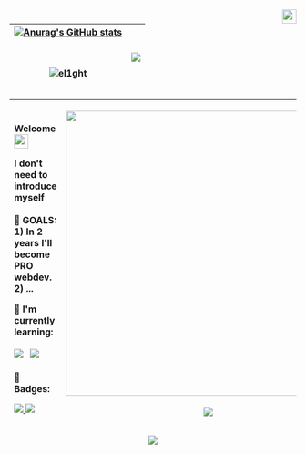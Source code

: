 <img align="right" src="https://media0.giphy.com/media/Em64Jw9P39F2o/giphy.gif?cid=ecf05e47f1mmzgmtvklqcdq2ebevpaeybr6yt54ricmgqeif&rid=giphy.gif&ct=g" width="25px" height="25px">

| [![Anurag's GitHub stats](https://github-readme-stats.vercel.app/api?username=el1ght&show_icons=true&theme=maroongold&bg_color=15,000000,000000,000000,F0A500,000000&icon_color=F0A500&title_color=F9B208&hide_border=true&custom_title=I'm⠀SEO,⠀bitch)](https://github.com/anuraghazra/github-readme-stats) <p></p> <br> <p><img align="center" src="https://github-readme-streak-stats.herokuapp.com?user=el1ght&theme=neon-dark&background=000000&stroke=FFBE00&ring=FFCF00&fire=FFCF00&currStreakNum=FFAE02&sideNums=FFB600&currStreakLabel=FFB600&sideLabels=FFCF00&dates=9F5D03&border=000000" alt="el1ght" /></p> | <a href="https://media0.giphy.com/media/141aLGiPlL7A502ycJ/giphy.gif?cid=790b7611437b1ee945dec401a3d944072875448dfebbf648&rid=giphy.gif&ct=g"><img align="center" src="https://media0.giphy.com/media/141aLGiPlL7A502ycJ/giphy.gif?cid=790b7611437b1ee945dec401a3d944072875448dfebbf648&rid=giphy.gif&ct=g" /></a> | 
| ------------- | ------------- |


| <br><p align="left">Welcome <img src="https://qpluspicture.oss-cn-beijing.aliyuncs.com/6LjjQA/Hi.gif" width="25px" height="25px"></p><p align="left">I don't need to introduce myself <br><br>🎯 GOALS: <br> 1) In 2 years I'll become PRO webdev.<br>2) ... <br></p><p align="left">:page_with_curl: I'm currently learning: <br><br><a href="https://img.shields.io/badge/javascript-%23323330.svg?style=for-the-badge&logo=javascript"><img src="https://img.shields.io/badge/javascript-%23323330.svg?style=for-the-badge&logo=javascript"></a>⠀󠀠󠀠󠀠󠀠<a href="https://img.shields.io/badge/vuejs-%2335495e.svg?style=for-the-badge&logo=vuedotjs"><img src="https://img.shields.io/badge/vuejs-%2335495e.svg?style=for-the-badge&logo=vuedotjs"></a><br><br>📛 Badges: </p><p align="left"><a href="https://img.shields.io/github/stars/el1ght/el1ght?color=goldenrod&style=for-the-badge"><img src="https://img.shields.io/github/stars/el1ght/el1ght?color=goldenrod&style=for-the-badge"> <a href="https://api.visitorbadge.io/api/VisitorHit?user=el1ght&repo=el1ght&countColor=goldenrod&style=for-the-badge"><img src="https://api.visitorbadge.io/api/VisitorHit?user=el1ghtf&repo=el1ght&countColor=goldenrod&style=for-the-badge"></a></p> | <a href="https://media4.giphy.com/media/8oPkn7Hl79J6g/giphy.gif?cid=ecf05e47mfp70mgprs2at9ifvrkn0fkln8ez52p07dcre0m8&rid=giphy.gif&ct=g"><img width="500px" src="https://media4.giphy.com/media/8oPkn7Hl79J6g/giphy.gif?cid=ecf05e47mfp70mgprs2at9ifvrkn0fkln8ez52p07dcre0m8&rid=giphy.gif&ct=g" /></a><br><br> <a href="https://www.codewars.com/users/el1ght/badges/large"></a><a href="https://www.codewars.com/users/el1ght/badges/large"><img align="center" src="https://www.codewars.com/users/el1ght/badges/large" /> </a> |
| ------------- | ------------- |



<p align="center"><a href="https://github.com/ryo-ma/github-profile-trophy"><img src="https://github-profile-trophy.vercel.app/?username=el1ght&theme=juicyfresh&no-bg=true&no-frame=true"></a></p>
